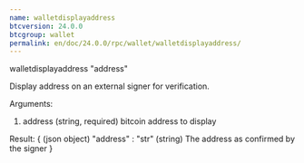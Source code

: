 ```yaml
---
name: walletdisplayaddress
btcversion: 24.0.0
btcgroup: wallet
permalink: en/doc/24.0.0/rpc/wallet/walletdisplayaddress/
---
```


walletdisplayaddress "address"

Display address on an external signer for verification.

Arguments:
1. address    (string, required) bitcoin address to display

Result:
{                       (json object)
  "address" : "str"     (string) The address as confirmed by the signer
}


